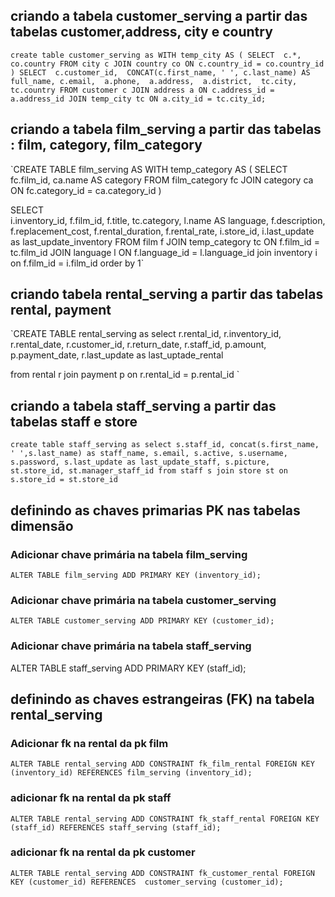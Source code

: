## criando a tabela customer_serving a partir das tabelas customer,address, city e country
`create table customer_serving as
WITH temp_city AS (
  SELECT 
	c.*, 
	co.country
  FROM city c
  	JOIN country co ON c.country_id = co.country_id
)
SELECT 
c.customer_id, 
CONCAT(c.first_name, ' ', c.last_name) AS full_name,
c.email, 
a.phone, 
a.address, 
a.district, 
tc.city, 
tc.country
FROM customer c
	JOIN address a ON c.address_id = a.address_id
	JOIN temp_city tc ON a.city_id = tc.city_id;`

## criando a tabela film_serving a partir das tabelas : film, category, film_category 
`CREATE TABLE film_serving AS 
WITH temp_category AS (
  SELECT 
    fc.film_id,
    ca.name AS category
  FROM film_category fc
  JOIN category ca ON fc.category_id = ca.category_id
	)
	
SELECT  
	i.inventory_id,
	f.film_id,
	f.title,
	tc.category,
	l.name AS language,
	f.description,
	f.replacement_cost,
	f.rental_duration,
	f.rental_rate,
	i.store_id,
	i.last_update as last_update_inventory
FROM film f
	JOIN temp_category tc ON f.film_id = tc.film_id
		JOIN language l ON f.language_id = l.language_id
		join inventory i on f.film_id = i.film_id
	order by 1`

## criando tabela rental_serving a partir das tabelas rental, payment 
`CREATE TABLE rental_serving as
select 
	r.rental_id,
	r.inventory_id,
	r.rental_date,
	r.customer_id,
	r.return_date,
	r.staff_id,
	p.amount,
	p.payment_date,
	r.last_update as last_uptade_rental
	
from rental r
	join payment p on r.rental_id = p.rental_id
`
## criando a tabela staff_serving a partir das tabelas staff e store
`create table staff_serving as
select
	s.staff_id,
	concat(s.first_name, ' ',s.last_name) as staff_name,
	s.email,
	s.active,
	s.username,
	s.password,
	s.last_update as last_update_staff,
	s.picture,
	st.store_id,
	st.manager_staff_id
from staff s
	join store st on s.store_id = st.store_id`

## definindo as chaves primarias PK nas tabelas dimensão

### Adicionar chave primária na tabela film_serving
`ALTER TABLE film_serving
ADD PRIMARY KEY (inventory_id);`

### Adicionar chave primária na tabela customer_serving
`ALTER TABLE customer_serving
ADD PRIMARY KEY (customer_id);`

### Adicionar chave primária na tabela staff_serving
ALTER TABLE staff_serving
ADD PRIMARY KEY (staff_id);


## definindo as chaves estrangeiras (FK) na tabela rental_serving
### Adicionar fk na rental da pk film
`ALTER TABLE rental_serving
ADD CONSTRAINT fk_film_rental
FOREIGN KEY (inventory_id) REFERENCES film_serving (inventory_id);`

### adicionar fk na rental da pk staff
`ALTER TABLE rental_serving
ADD CONSTRAINT fk_staff_rental
FOREIGN KEY (staff_id) REFERENCES staff_serving (staff_id);`

### adicionar fk na rental da pk customer
`ALTER TABLE rental_serving
ADD CONSTRAINT fk_customer_rental
FOREIGN KEY (customer_id) REFERENCES  customer_serving (customer_id);
`
